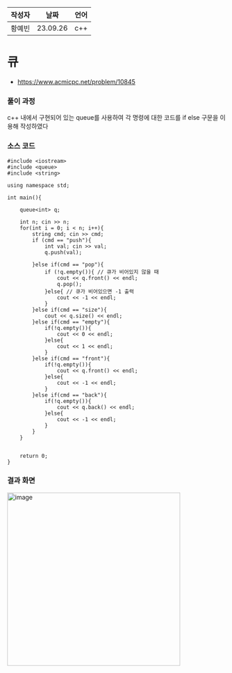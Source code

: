 | 작성자  |   날짜   | 언어    |
| ------- | --------- | ------- |
| 황예빈  | 23.09.26  | c++  |

# 큐

 - https://www.acmicpc.net/problem/10845
  

### 풀이 과정  

c++ 내에서 구현되어 있는 queue를 사용하여 각 명령에 대한 코드를 if else 구문을 이용해 작성하였다 

### 소스 코드

```
#include <iostream>
#include <queue>
#include <string>

using namespace std;

int main(){

    queue<int> q;

    int n; cin >> n;
    for(int i = 0; i < n; i++){
        string cmd; cin >> cmd;
        if (cmd == "push"){
            int val; cin >> val;
            q.push(val);

        }else if(cmd == "pop"){
            if (!q.empty()){ // 큐가 비어있지 않을 때
                cout << q.front() << endl;
                q.pop();
            }else{ // 큐가 비어있으면 -1 출력
                cout << -1 << endl;
            }
        }else if(cmd == "size"){
            cout << q.size() << endl;
        }else if(cmd == "empty"){
            if(!q.empty()){
                cout << 0 << endl;
            }else{
                cout << 1 << endl;
            }
        }else if(cmd == "front"){
            if(!q.empty()){
                cout << q.front() << endl;
            }else{
                cout << -1 << endl;
            }
        }else if(cmd == "back"){
            if(!q.empty()){
                cout << q.back() << endl;
            }else{
                cout << -1 << endl;
            }
        }
    }


    return 0;
}

```

### 결과 화면

<img width="398" alt="image" src="https://github.com/gnbhub/20232_C_Algorithm/assets/108808701/c2aad672-1371-4097-b0ec-c206ad81e1e7">
